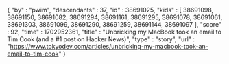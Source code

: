 {
  "by" : "pwim",
  "descendants" : 37,
  "id" : 38691025,
  "kids" : [ 38691098, 38691150, 38691082, 38691294, 38691161, 38691295, 38691078, 38691061, 38691303, 38691099, 38691290, 38691259, 38691144, 38691097 ],
  "score" : 92,
  "time" : 1702952361,
  "title" : "Unbricking my MacBook took an email to Tim Cook (and a #1 post on Hacker News)",
  "type" : "story",
  "url" : "https://www.tokyodev.com/articles/unbricking-my-macbook-took-an-email-to-tim-cook"
}
